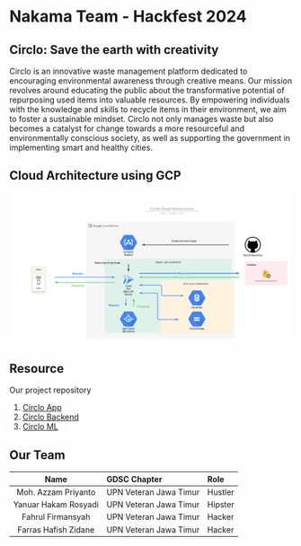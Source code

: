 # Nakama Team - Hackfest 2024
## Circlo: Save the earth with creativity
Circlo is an innovative waste management platform dedicated to encouraging environmental awareness through creative means. Our mission revolves around educating the public about the transformative potential of repurposing used items into valuable resources. By empowering individuals with the knowledge and skills to recycle items in their environment, we aim to foster a sustainable mindset. Circlo not only manages waste but also becomes a catalyst for change towards a more resourceful and environmentally conscious society, as well as supporting the government in implementing smart and healthy cities.

## Cloud Architecture using GCP
![](https://github.com/Circlo-Nakama-Team/.github/blob/main/Circlo%20Cloud%20Infrastructure.png)

## Resource
Our project repository
1. [Circlo App](https://github.com/Circlo-Nakama-Team/CircloApp)
2. [Circlo Backend](https://github.com/Circlo-Nakama-Team/Backend-Circlo)
3. [Circlo ML](https://github.com/Circlo-Nakama-Team/ML-Circlo)

## Our Team
Name | GDSC Chapter | Role
:---:|:---|:---
Moh. Azzam Priyanto | UPN Veteran Jawa Timur | Hustler
Yanuar Hakam Rosyadi | UPN Veteran Jawa Timur | Hipster
Fahrul Firmansyah | UPN Veteran Jawa Timur | Hacker
Farras Hafish Zidane | UPN Veteran Jawa Timur | Hacker

